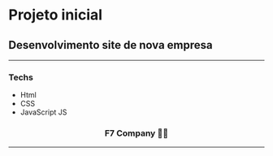 # Projeto inicial

## Desenvolvimento site de nova empresa

<hr />

### Techs

 - Html
 - CSS
 - JavaScript JS


  <h3 align="center">F7 Company 👍🏻</h3>

<hr />